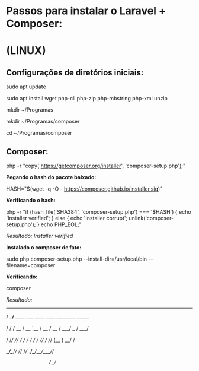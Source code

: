 # Passos para instalar o Laravel + Composer: #

# (LINUX) #

## Configurações de diretórios iniciais:

sudo apt update

sudo apt install wget php-cli php-zip php-mbstring php-xml unzip

mkdir ~/Programas

mkdir ~/Programas/composer

cd ~/Programas/composer

## Composer:

php -r "copy('https://getcomposer.org/installer', 'composer-setup.php');"

**Pegando o hash do pacote baixado:**

HASH="$(wget -q -O - https://composer.github.io/installer.sig)"

**Verificando o hash:**

php -r "if (hash_file('SHA384', 'composer-setup.php') === '$HASH') { echo 'Installer verified'; } else { echo 'Installer corrupt'; unlink('composer-setup.php'); } echo PHP_EOL;"

*Resultado:*
*Installer verified*

**Instalado o composer de fato:**

sudo php composer-setup.php --install-dir=/usr/local/bin --filename=composer

**Verificando:**

composer

*Resultado:*

   ______

  / ____/___  ____ ___  ____  ____  ________  _____

 / /   / __ \/ __ `__ \/ __ \/ __ \/ ___/ _ \/ ___/

/ /___/ /_/ / / / / / / /_/ / /_/ (__  )  __/ /

\____/\____/_/ /_/ /_/ .___/\____/____/\___/_/

                    /_/


